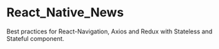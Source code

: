 # React_Native_News
Best practices for React-Navigation, Axios and Redux with Stateless and Stateful component.
